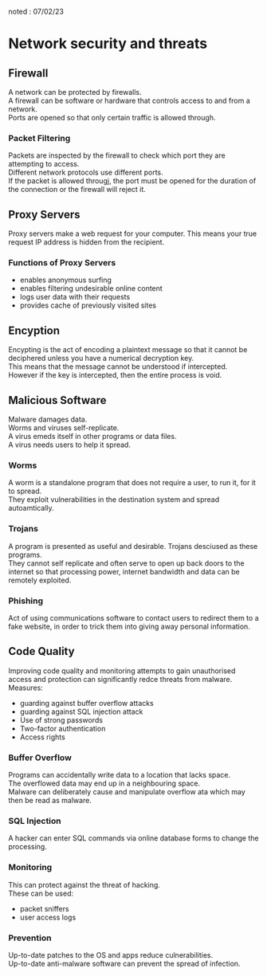 noted : 07/02/23

# Network security and threats

## Firewall
A network can be protected by firewalls.  
A firewall can be software or hardware that controls access to and from a network.  
Ports are opened so that only certain traffic is allowed through.  

### Packet Filtering
Packets are inspected by the firewall to check which port they are attempting to access.  
Different network protocols use different ports.  
If the packet is allowed througj, the port must be opened for the duration of the connection or the firewall will reject it.  

## Proxy Servers
Proxy servers make a web request for your computer. This means your true request IP address is hidden from the recipient.  

### Functions of Proxy Servers

- enables anonymous surfing
- enables filtering undesirable online content
- logs user data with their requests
- provides cache of previously visited sites

## Encyption
Encypting is the act of encoding a plaintext message so that it cannot be deciphered unless you have a numerical decryption key.  
This means that the message cannot be understood if intercepted.  
However if the key is intercepted, then the entire process is void.

## Malicious Software
Malware damages data.  
Worms and viruses self-replicate.  
A virus emeds itself in other programs or data files.  
A virus needs users to help it spread.  

### Worms
A worm is a standalone program that does not require a user, to run it, for it to spread.  
They exploit vulnerabilities in the destination system and spread autoamtically.

### Trojans
A program is presented as useful and desirable. Trojans desciused as these programs.  
They cannot self replicate and often serve to open up back doors to the internet so that processing power, internet bandwidth and data can be remotely exploited.

### Phishing
Act of using communications software to contact users to redirect them to a fake website, in order to trick them into giving away personal information.

## Code Quality
Improving code quality and monitoring attempts to gain unauthorised access and protection can significantly redce threats from malware.  
Measures:
- guarding against buffer overflow attacks
- guarding against SQL injection attack
- Use of strong passwords
- Two-factor authentication
- Access rights

### Buffer Overflow
Programs can accidentally write data to a location that lacks space.  
The overflowed data may end up in a neighbouring space.  
Malware can deliberately cause and manipulate overflow ata which may then be read as malware.

### SQL Injection
A hacker can enter SQL commands via online database forms to change the processing.


### Monitoring
This can protect against the threat of hacking.  
These can be used:
- packet sniffers
- user access logs

### Prevention
Up-to-date patches to the OS and apps reduce culnerabilities.  
Up-to-date anti-malware software can prevent the spread of infection.
